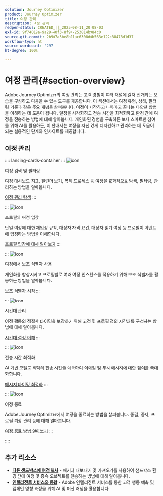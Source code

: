 ```yaml
---
solution: Journey Optimizer
product: Journey Optimizer
title: 여정 관리
description: 여정 관리
redpen-status: CREATED_||_2025-08-11_20-08-03
exl-id: 9f74019a-9a29-40f3-8f94-253814b984c0
source-git-commit: 2b907a3be8b11ac6308d0b563e122c88478d1d37
workflow-type: ht
source-wordcount: '297'
ht-degree: 100%

---
```


# 여정 관리{#section-overview}

Adobe Journey Optimizer의 여정 관리는 고객 경험이 여러 채널에 걸쳐 전개되는 모습을 구성하고 다듬을 수 있는 도구를 제공합니다. 이 섹션에서는 여정 유형, 상태, 필터링 기준과 같은 주요 개념을 살펴봅니다. 여정이 시작하고 나아가고 끝나는 다양한 방법을 이해하는 데 도움이 됩니다. 일정을 시각화하고 전송 시간을 최적화하고 환경 간에 여정을 전송하는 방법에 대해 알아봅니다. 개인화된 경험을 구축하든 보다 스마트한 참여를 위해 AI를 활용하든, 이 안내서는 여정을 자신 있게 디자인하고 관리하는 데 도움이 되는 실용적인 단계와 인사이트를 제공합니다.

## 여정 관리

:::: landing-cards-container
:::
![icon](https://cdn.experienceleague.adobe.com/icons/list-check.svg?lang=ko)

여정 검색 및 필터링

여정 대시보드 지표, 캘린더 보기, 복제 프로세스 등 여정을 효과적으로 탐색, 필터링, 관리하는 방법을 알아봅니다.

[여정 관리 탐색](../using/building-journeys/journey-ui.md)
:::

:::
![icon](https://cdn.experienceleague.adobe.com/icons/circle-play.svg?lang=ko)

프로필의 여정 입장

단일 여정에 대한 재입장 규칙, 대상자 자격 요건, 대상자 읽기 여정 등 프로필이 이벤트에 입장하는 방법을 이해합니다.

[프로필 입장에 대해 알아보기](../using/building-journeys/entry-management.md)
:::

:::
![icon](https://cdn.experienceleague.adobe.com/icons/bullseye.svg?lang=ko)

여정에서 보조 식별자 사용

개인화를 향상시키고 프로필별로 여러 여정 인스턴스를 적용하기 위해 보조 식별자를 활용하는 방법을 알아봅니다.

[보조 식별자 시작](../using/building-journeys/supplemental-identifier.md)
:::

:::
![icon](https://cdn.experienceleague.adobe.com/icons/gear.svg?lang=ko)

시간대 관리

여정 활동의 적절한 타이밍을 보장하기 위해 고정 및 프로필 정의 시간대를 구성하는 방법에 대해 알아봅니다.

[시간대 설정 이해](../using/building-journeys/timezone-management.md)
:::

:::
![icon](https://cdn.experienceleague.adobe.com/icons/chart-line.svg?lang=ko)

전송 시간 최적화

AI 기반 모델로 최적의 전송 시간을 예측하여 이메일 및 푸시 메시지에 대한 참여를 극대화합니다.

[메시지 타이밍 최적화](../using/building-journeys/send-time-optimization.md)
:::

:::
![icon](https://cdn.experienceleague.adobe.com/icons/circle-play.svg?lang=ko)

여정 종료

Adobe Journey Optimizer에서 여정을 종료하는 방법을 살펴봅니다. 종결, 중지, 프로필 퇴장 관리 등에 대해 알아봅니다.

[여정 종료 방법 알아보기](../using/building-journeys/end-journey.md)
:::

::::


## 추가 리소스

- **[다른 샌드박스에 여정 복사](../using/building-journeys/copy-to-sandbox.md)** - 패키지 내보내기 및 가져오기를 사용하여 샌드박스 환경 간에 여정 및 종속 오브젝트를 전송하는 방법에 대해 알아봅니다.
- **[인텔리전트 서비스와 통합](../using/building-journeys/ai-services-overview.md)** - Adobe 인텔리전트 서비스를 통한 고객 행동 예측 및 캠페인 영향 측정을 위해 AI 및 머신 러닝을 활용합니다.
